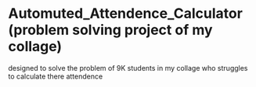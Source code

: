 # Automuted_Attendence_Calculator (problem solving project of my collage)
designed to solve the problem of 9K students in my collage who struggles to calculate there attendence 




